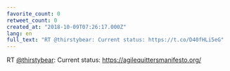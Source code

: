 ```yaml
---
favorite_count: 0
retweet_count: 0
created_at: "2018-10-09T07:26:17.000Z"
lang: en
full_text: "RT @thirstybear: Current status: https://t.co/D40fHLi5eG"
---
```


RT [@thirstybear](https://twitter.com/thirstybear): Current status:
<https://agilequittersmanifesto.org/>
